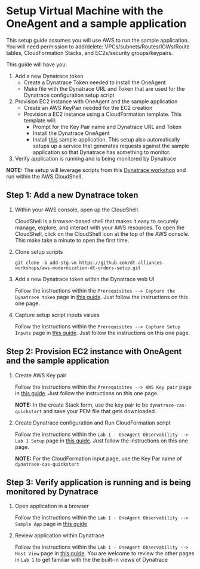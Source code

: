 # Setup Virtual Machine with the OneAgent and a sample application

This setup guide assumes you will use AWS to run the sample application. You will need permission to add/delete: VPCs/subnets/Routes/IGWs/Route tables, CloudFormation Stacks, and EC2s/security groups/keypairs.

This guide will have you:
1. Add a new Dynatrace token
    * Create a Dynatrace Token needed to install the OneAgent 
    * Make file with the Dynatrace URL and Token that are used for the Dynatrace configuration setup script
1. Provision EC2 instance with OneAgent and the sample application
    * Create an AWS KeyPair needed for the EC2 creation
    * Provision a EC2 instance using a CloudFormation template. This template will:
        * Prompt for the Key Pair name and Dynatrace URL and Token
        * Install the Dynatrace OneAgent
        * Install [this](https://github.com/dt-orders/overview) sample application.  This setup also automatically setups up a service that generates requests against the sample application so that Dynatrace has something to monitor.
1. Verify application is running and is being monitored by Dynatrace

**NOTE:** The setup will leverage scripts from this [Dynatrace workshop](https://aws-modernize-workshop-stg.alliances.dynatracelabs.com/) and run within the AWS CloudShell.

## Step 1: Add a new Dynatrace token

1. Within your AWS console, open up the CloudShell. 

    CloudShell is a browser-based shell that makes it easy to securely manage, explore, and interact with your AWS resources. To open the CloudShell, click on the CloudShell icon at the top of the AWS console. This make take a minute to open the first time.

1. Clone setup scripts

    ```
    git clone -b add-stg-vm https://github.com/dt-alliances-workshops/aws-modernization-dt-orders-setup.git
    ```

1. Add a new Dynatrace token within the Dynatrace web UI

    Follow the instructions within the `Prerequisites --> Capture the Dynatrace token` page in [this guide](https://aws-modernize-workshop-stg.alliances.dynatracelabs.com/).  Just follow the instructions on this one page.

1. Capture setup script inputs values

    Follow the instructions within the `Prerequisites --> Capture Setup Inputs` page in [this guide](https://aws-modernize-workshop-stg.alliances.dynatracelabs.com/).  Just follow the instructions on this one page.

## Step 2: Provision EC2 instance with OneAgent and the sample application

1. Create AWS Key pair

    Follow the instructions within the `Prerequisites --> AWS Key pair` page in [this guide](https://aws-modernize-workshop-stg.alliances.dynatracelabs.com/).  Just follow the instructions on this one page.

    **NOTE:** In the create Stack form, use the key pair to be `dynatrace-cas-quickstart` and save your PEM file that gets downloaded.

1. Create Dynatrace configuration and Run CloudFormation script

    Follow the instructions within the `Lab 1 - OneAgent Observability --> Lab 1 Setup` page in [this guide](https://aws-modernize-workshop-stg.alliances.dynatracelabs.com/).  Just follow the instructions on this one page.

    **NOTE:** For the CloudFormation input page, use the Key Par name of `dynatrace-cas-quickstart`

## Step 3: Verify application is running and is being monitored by Dynatrace

1. Open application in a browser

    Follow the instructions within the `Lab 1 - OneAgent Observability --> Sample App` page in [this guide](https://aws-modernize-workshop-stg.alliances.dynatracelabs.com/)

1. Review application within Dynatrace

    Follow the instructions within the `Lab 1 - OneAgent Observability --> Host View` page in [this guide](https://aws-modernize-workshop-stg.alliances.dynatracelabs.com/).  You are welcome to review the other pages in `Lab 1` to get familiar with the the built-in views of Dynatrace 